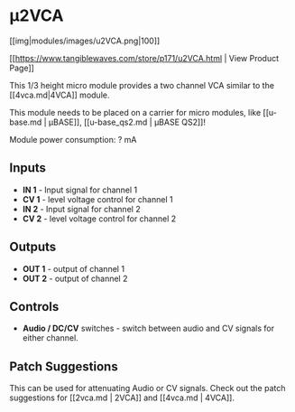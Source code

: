 # µ2VCA
[[img|modules/images/u2VCA.png|100]]

[[https://www.tangiblewaves.com/store/p171/u2VCA.html  | View Product Page]]

This 1/3 height micro module provides a two channel VCA similar to the [[4vca.md|4VCA]] module.

This module needs to be placed on a carrier for micro modules, like  [[u-base.md | µBASE]],  [[u-base_qs2.md | µBASE QS2]]!

Module power consumption: ? mA

## Inputs

* **IN 1** - Input signal for channel 1
* **CV 1** - level voltage control for channel 1
* **IN 2** - Input signal for channel 2
* **CV 2** - level voltage control for channel 2

## Outputs

* **OUT 1** - output of channel 1
* **OUT 2** - output of channel 2

## Controls
* **Audio / DC/CV** switches - switch between audio and CV signals for either channel.

## Patch Suggestions

This can be used for attenuating Audio or CV signals. Check out the patch suggestions for [[2vca.md | 2VCA]] and [[4vca.md | 4VCA]].
